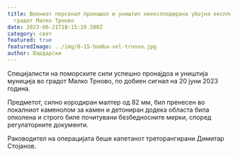 ```yaml
---
title: Воениот персонал пронашол и уништил неексплодирана убојна експлозија во
  градот Малко Трново
date: 2023-06-21T18:15:19.508Z
category: свет
featured: true
featuredImage: ../img/8-15-bomba-vel-trnovo.jpg
author: Вардарски
---
```

Специјалисти на поморските сили успешно пронајдоа и уништија муниција во градот Малко Трново, по добиен сигнал на 20 јуни 2023 година.

Предметот, силно кородиран малтер од 82 мм, бил пренесен во локалниот каменолом за камен и детониран додека областа била опколена и строго биле почитувани безбедносните мерки, според регулаторните документи.

Раководител на операцијата беше капетанот треторангирани Димитар Стојанов.